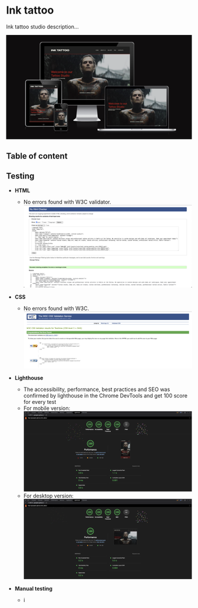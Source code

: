 # Ink tattoo

Ink tattoo studio description...

![Responsiveness of website](./README/images/website/responsiveness.png)

## Table of content

## Testing

- **HTML**
  - No errors found with W3C validator.
  ![Html validation](./README/images/validations/html_validation_success.png)


- **CSS**
  - No errors found with W3C.
  ![Css validation](./README/images/validations/css_validation_success.png)


- **Lighthouse**
  - The accessibility, performance, best practices and SEO was confirmed by lighthouse in the Chrome DevTools and get 100 score for every test
  - For mobile version:
  ![Lighthouse test mobile](./README/images/lighthouse/lighthouse_mobile.png)
  - For desktop version:
    ![Lighthouse test desktop](./README/images/lighthouse/lighthouse_desktop.png)


- **Manual testing**
  - i